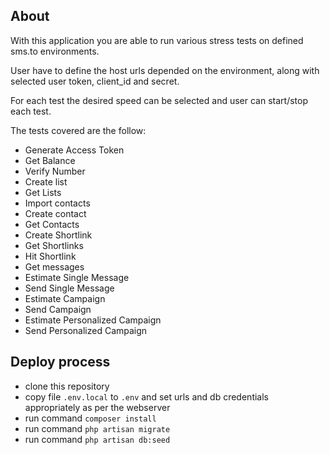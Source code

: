 ## About

With this application you are able to run various stress tests on defined sms.to environments.

User have to define the host urls depended on the environment, along with selected user token, client_id and secret.

For each test the desired speed can be selected and user can start/stop each test.

The tests covered are the follow:

- Generate Access Token	
- Get Balance	
- Verify Number	
- Create list	
- Get Lists	
- Import contacts	
- Create contact	
- Get Contacts	
- Create Shortlink	
- Get Shortlinks	
- Hit Shortlink	
- Get messages	
- Estimate Single Message	
- Send Single Message	
- Estimate Campaign	
- Send Campaign	
- Estimate Personalized Campaign	
- Send Personalized Campaign

## Deploy process

- clone this repository
- copy file `.env.local` to `.env` and set urls and db credentials appropriately as per the webserver
- run command `composer install`
- run command `php artisan migrate`
- run command `php artisan db:seed`

